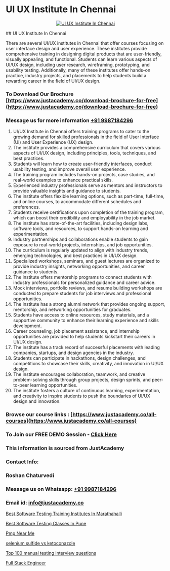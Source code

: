 # UI UX Institute In Chennai

<p align="center">
  <a href="https://justacademy.co/all-courses">
    <img src="https://i.ibb.co/P5KtSQ2/ui-ux.png" alt="UI UX Institute In Chennai">
  </a>
</p>
## UI UX Institute In Chennai

There are several UI/UX institutes in Chennai that offer courses focusing on user interface design and user experience. These institutes provide comprehensive training in designing digital products that are user-friendly, visually appealing, and functional. Students can learn various aspects of UI/UX design, including user research, wireframing, prototyping, and usability testing. Additionally, many of these institutes offer hands-on practice, industry projects, and placements to help students build a rewarding career in the field of UI/UX design.
### To Download Our Brochure [https://www.justacademy.co/download-brochure-for-free](https://www.justacademy.co/download-brochure-for-free)
### Message us for more information [+91 9987184296](https://api.whatsapp.com/send?phone=919987184296)
1) UI/UX Institute in Chennai offers training programs to cater to the growing demand for skilled professionals in the field of User Interface (UI) and User Experience (UX) design.
2) The institute provides a comprehensive curriculum that covers various aspects of UI/UX design, including principles, tools, techniques, and best practices.
3) Students will learn how to create user-friendly interfaces, conduct usability testing, and improve overall user experience.
4) The training program includes hands-on projects, case studies, and real-world examples to enhance practical skills.
5) Experienced industry professionals serve as mentors and instructors to provide valuable insights and guidance to students.
6) The institute offers flexible learning options, such as part-time, full-time, and online courses, to accommodate different schedules and preferences.
7) Students receive certifications upon completion of the training program, which can boost their credibility and employability in the job market.
8) The institute has state-of-the-art facilities, including design labs, software tools, and resources, to support hands-on learning and experimentation.
9) Industry partnerships and collaborations enable students to gain exposure to real-world projects, internships, and job opportunities.
10) The curriculum is regularly updated to align with industry trends, emerging technologies, and best practices in UI/UX design.
11) Specialized workshops, seminars, and guest lectures are organized to provide industry insights, networking opportunities, and career guidance to students.
12) The institute offers mentorship programs to connect students with industry professionals for personalized guidance and career advice.
13) Mock interviews, portfolio reviews, and resume building workshops are conducted to prepare students for job interviews and professional opportunities.
14) The institute has a strong alumni network that provides ongoing support, mentorship, and networking opportunities for graduates.
15) Students have access to online resources, study materials, and a supportive community to enhance their learning experience and skills development.
16) Career counseling, job placement assistance, and internship opportunities are provided to help students kickstart their careers in UI/UX design.
17) The institute has a track record of successful placements with leading companies, startups, and design agencies in the industry.
18) Students can participate in hackathons, design challenges, and competitions to showcase their skills, creativity, and innovation in UI/UX design.
19) The institute encourages collaboration, teamwork, and creative problem-solving skills through group projects, design sprints, and peer-to-peer learning opportunities.
20) The institute fosters a culture of continuous learning, experimentation, and creativity to inspire students to push the boundaries of UI/UX design and innovation.

### Browse our course links : [https://www.justacademy.co/all-courses](https://www.justacademy.co/all-courses) 
### To Join our FREE DEMO Session - [Click Here](https://www.justacademy.co/register-for-course-demo)


### This information is sourced from JustAcademy
### Contact Info:
### Roshan Chaturvedi
### Message us on Whatsapp: [+91 9987184296](https://api.whatsapp.com/send?phone=919987184296)
### Email id: [info@justacademy.co](mailto:info@justacademy.co)
                
[Best Software Testing Training Institutes In Marathahalli](https://www.linkedin.com/pulse/best-software-testing-training-institutes-chule?trackingId=j8LnQyraRiGjW5mJE273Xw%3D%3D&lipi=urn%3Ali%3Apage%3Ad_flagship3_company_admin%3B8iJAXExGSpWzkSgodJb9Bg%3D%3D)

[Best Software Testing Classes In Pune](https://www.linkedin.com/pulse/best-software-testing-classes-pune-justacademy-coimbatore-lmxye?trackingId=mAIJVW9wMgXQqcKgnP0sew%3D%3D&lipi=urn%3Ali%3Apage%3Ad_flagship3_company_admin%3B7mNmKz24Tx%2BfRDkV0HwLig%3D%3D)

[Pmp Near Me](https://medium.com/@kumarishimmi99/pmp-near-me-6be9b6c99420)

[selenium sulfide vs ketoconazole](https://medium.com/@abhidnya.1068/selenium-sulfide-vs-ketoconazole-1ae0b03fd5cd)

[Top 100 manual testing interview questions](https://justacademyin.github.io/justacademy/top-100-manual-testing-interview-questions)

[Full Stack Engineer](https://justacademyin.github.io/Articles/Full-Stack-Engineer)

